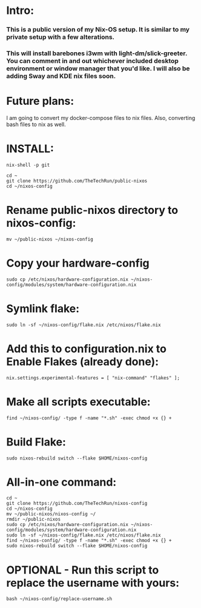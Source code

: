 # Intro:
### This is a public version of my Nix-OS setup. It is similar to my private setup with a few alterations. 

### This will install barebones i3wm with light-dm/slick-greeter. You can comment in and out whichever included desktop environment or window manager that you'd like. I will also be adding Sway and KDE nix files soon. 

# Future plans:
I am going to convert my docker-compose files to nix files. Also, converting bash files to nix as well. 

# INSTALL:
`nix-shell -p git`

```
cd ~
git clone https://github.com/TheTechRun/public-nixos
cd ~/nixos-config
```
# Rename public-nixos directory to nixos-config:
`mv ~/public-nixos ~/nixos-config`

# Copy your hardware-config
`sudo cp /etc/nixos/hardware-configuration.nix ~/nixos-config/modules/system/hardware-configuration.nix`

# Symlink flake:
`sudo ln -sf ~/nixos-config/flake.nix /etc/nixos/flake.nix`

# Add this to configuration.nix to Enable Flakes (already done):
`nix.settings.experimental-features = [ "nix-command" "flakes" ];`

# Make all scripts executable:
`find ~/nixos-config/ -type f -name "*.sh" -exec chmod +x {} +`

# Build Flake:
`sudo nixos-rebuild switch --flake $HOME/nixos-config`

# All-in-one command:
```
cd ~
git clone https://github.com/TheTechRun/nixos-config
cd ~/nixos-config
mv ~/public-nixos/nixos-config ~/
rmdir ~/public-nixos
sudo cp /etc/nixos/hardware-configuration.nix ~/nixos-config/modules/system/hardware-configuration.nix
sudo ln -sf ~/nixos-config/flake.nix /etc/nixos/flake.nix
find ~/nixos-config/ -type f -name "*.sh" -exec chmod +x {} +
sudo nixos-rebuild switch --flake $HOME/nixos-config
```

# OPTIONAL - Run this script to replace the username with yours:
`bash ~/nixos-config/replace-username.sh`


